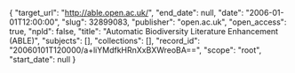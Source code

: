 {
  "target_url": "http://able.open.ac.uk/", 
  "end_date": null, 
  "date": "2006-01-01T12:00:00", 
  "slug": 32899083, 
  "publisher": "open.ac.uk", 
  "open_access": true, 
  "npld": false, 
  "title": "Automatic Biodiversity Literature Enhancement (ABLE)", 
  "subjects": [], 
  "collections": [], 
  "record_id": "20060101T120000/a+liYMdfkHRnXxBXWreoBA==", 
  "scope": "root", 
  "start_date": null
}

